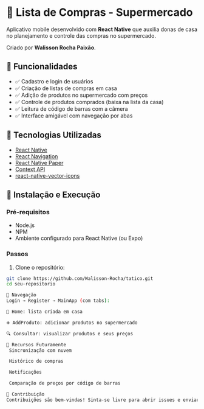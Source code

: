 # 🛒 Lista de Compras - Supermercado

Aplicativo mobile desenvolvido com **React Native** que auxilia donas de casa no planejamento e controle das compras no supermercado.

Criado por **Walisson Rocha Paixão**.

## 📱 Funcionalidades

- ✅ Cadastro e login de usuários
- ✅ Criação de listas de compras em casa
- ✅ Adição de produtos no supermercado com preços
- ✅ Controle de produtos comprados (baixa na lista da casa)
- ✅ Leitura de código de barras com a câmera
- ✅ Interface amigável com navegação por abas

## 🧰 Tecnologias Utilizadas

- [React Native](https://reactnative.dev/)
- [React Navigation](https://reactnavigation.org/)
- [React Native Paper](https://callstack.github.io/react-native-paper/)
- [Context API](https://reactjs.org/docs/context.html)
- [react-native-vector-icons](https://github.com/oblador/react-native-vector-icons)


## 🚀 Instalação e Execução

### Pré-requisitos

- Node.js
- NPM
- Ambiente configurado para React Native (ou Expo)

### Passos

1. Clone o repositório:

```bash
git clone https://github.com/Walisson-Rocha/tatico.git
cd seu-repositorio

🎨 Navegação
Login → Register → MainApp (com tabs):

🛒 Home: lista criada em casa

➕ AddProduto: adicionar produtos no supermercado

🔍 Consultar: visualizar produtos e seus preços

📸 Recursos Futuramente
 Sincronização com nuvem

 Histórico de compras

 Notificações

 Comparação de preços por código de barras

🤝 Contribuição
Contribuições são bem-vindas! Sinta-se livre para abrir issues e enviar pull requests.


